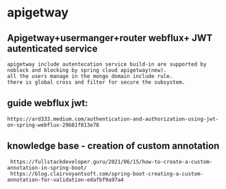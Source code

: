 # apigetway
## Apigetway+usermanger+router webflux+ JWT autenticated service

    apigetway include autentecation service build-in are supported by noblock and blocking by spring cloud apigetway(new).
    all the users manage in the mongo domain include rule.
    there is global cross and filter for secure the subsystem.

 ## guide webflux jwt:
 
    https://ard333.medium.com/authentication-and-authorization-using-jwt-on-spring-webflux-29b81f813e78
    
 ## knowledge base - creation of custom annotation
 
     https://fullstackdeveloper.guru/2021/06/15/how-to-create-a-custom-annotation-in-spring-boot/
     https://blog.clairvoyantsoft.com/spring-boot-creating-a-custom-annotation-for-validation-edafbf9a97a4
 
     
    

